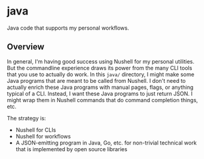 # java

Java code that supports my personal workflows.


## Overview

In general, I'm having good success using Nushell for my personal utilities. But the commandline experience draws its
power from the many CLI tools that you use to actually do work. In this `java/` directory, I might make some Java
programs that are meant to be called from Nushell. I don't need to actually enrich these Java programs with manual
pages, flags, or anything typical of a CLI. Instead, I want these Java programs to just return
JSON. I might wrap them in Nushell commands that do command completion things, etc.

The strategy is:

* Nushell for CLIs
* Nushell for workflows
* A JSON-emitting program in Java, Go, etc. for non-trivial technical work that is implemented by open source libraries

